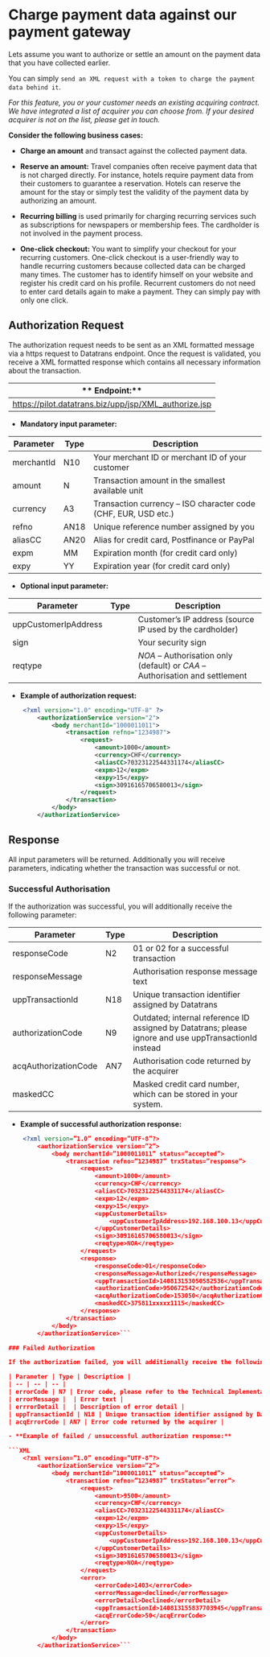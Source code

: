 # Charge payment data against our payment gateway

Lets assume you want to authorize or settle an amount on the payment data that you have collected earlier. 

You can simply ```send an XML request with a token to charge the payment data behind it```. 

*For this feature, you or your customer needs an existing acquiring contract. We have integrated a list of acquirer you can choose from. If your desired acquirer is not on the list, please get in touch.*

**Consider the following business cases:**

- **Charge an amount** and transact against the collected payment data.

- **Reserve an amount:** Travel companies often receive payment data that is not charged directly. For instance, hotels require payment data from their customers to guarantee a reservation. Hotels can reserve the amount for the stay or simply test the validity of the payment data by authorizing an amount.

- **Recurring billing** is used primarily for charging recurring services such as subscriptions for newspapers or membership fees. The cardholder is not involved in the payment process.

- **One-click checkout:** You want to simplify your checkout for your recurring customers. One-click checkout is a user-friendly way to handle recurring customers because collected data can be charged many times. The customer has to identify himself on your website and register his credit card on his profile.  Recurrent customers do not need to enter card details again to make a payment. They can simply pay with only one click.



## Authorization Request

The authorization request needs to be sent as an XML formatted message via a https request to Datatrans endpoint. Once the request is validated, you receive a XML formatted response which contains all necessary information about the transaction. 

| ** Endpoint:** |
| -- |
| https://pilot.datatrans.biz/upp/jsp/XML_authorize.jsp|

- **Mandatory input parameter:**

| Parameter | Type | Description |
| -- | -- | -- |
| merchantId | N10 | Your merchant ID or merchant ID of your customer |
| amount | N | Transaction amount in the smallest available unit |
| currency | A3 | Transaction currency – ISO character code (CHF, EUR, USD etc.) |
| refno | AN18 | Unique reference number assigned by you|
| aliasCC | AN20 | Alias for credit card, Postfinance or PayPal |
| expm | MM | Expiration month (for credit card only) |
| expy | YY | Expiration year (for credit card only) |


- **Optional input parameter:**

| Parameter | Type | Description |
| -- | -- | -- |
| uppCustomerIpAddress |  | Customer’s IP address (source IP used by the cardholder) |
| sign |  | Your security sign |
| reqtype |  | *NOA* – Authorisation only (default) or *CAA* – Authorisation and settlement |



- **Example of authorization request:**

```XML
    <?xml version="1.0" encoding="UTF-8" ?>
        <authorizationService version="2">
            <body merchantId="1000011011">
                <transaction refno="1234987">
                    <request>
                        <amount>1000</amount>
                        <currency>CHF</currency>
                        <aliasCC>70323122544331174</aliasCC>
                        <expm>12</expm>
                        <expy>15</expy>
                        <sign>30916165706580013</sign>
                    </request>
                </transaction>
            </body>
        </authorizationService>
```

## Response 

All input parameters will be returned. Additionally you will receive parameters, indicating whether the
transaction was successful or not.


### Successful Authorisation

If the authorization was successful, you will additionally receive the following parameter:

| Parameter | Type | Description |
| -- | -- | -- |
| responseCode | N2 | 01 or 02 for a successful transaction |
| responseMessage |  | Authorisation response message text |
| uppTransactionId | N18 | Unique transaction identifier assigned by Datatrans |
| authorizationCode | N9 | Outdated; internal reference ID assigned by Datatrans; please ignore and use uppTransactionId instead |
| acqAuthorizationCode | AN7 | Authorisation code returned by the acquirer |
| maskedCC |  | Masked credit card number, which can be stored in your system. |

- **Example of successful authorization response:**

```XML
    <?xml version=”1.0” encoding=”UTF-8”?>
        <authorizationService version=”2”>
            <body merchantId=”1000011011” status=”accepted”>
                <transaction refno=”1234987” trxStatus=”response”>
                    <request>
                        <amount>1000</amount>
                        <currency>CHF</currency>
                        <aliasCC>70323122544331174</aliasCC>
                        <expm>12</expm>
                        <expy>15</expy>
                        <uppCustomerDetails>
                            <uppCustomerIpAddress>192.168.100.13</uppCustomerIpAddress>
                        </uppCustomerDetails>
                        <sign>30916165706580013</sign>
                        <reqtype>NOA</reqtype>
                    </request>
                    <response>
                        <responseCode>01</responseCode>
                        <responseMessage>Authorized</responseMessage>
                        <uppTransactionId>140813153050582536</uppTransactionId>
                        <authorizationCode>950672542</authorizationCode>
                        <acqAuthorizationCode>153050</acqAuthorizationCode>
                        <maskedCC>375811xxxxx1115</maskedCC>
                    </response>
                </transaction>
            </body>
        </authorizationService>```

### Failed Authorization

If the authorization failed, you will additionally receive the following error parameter:

| Parameter | Type | Description |
| -- | -- | -- |
| errorCode | N7 | Error code, please refer to the Technical Implementation Guide for the response code list |
| errorMessage |  | Error text |
| errrorDetail |  | Description of error detail |
| uppTransactionId | N18 | Unique transaction identifier assigned by Datatrans |
| acqErrorCode | AN7 | Error code returned by the acquirer |

- **Example of failed / unsuccessful authorization response:**

```XML
    <?xml version=”1.0” encoding=”UTF-8”?>
        <authorizationService version=”2”>
            <body merchantId=”1000011011” status=”accepted”>
                <transaction refno=”1234987” trxStatus=”error”>
                    <request>
                        <amount>9500</amount>
                        <currency>CHF</currency>
                        <aliasCC>70323122544331174</aliasCC>
                        <expm>12</expm>
                        <expy>15</expy>
                        <uppCustomerDetails>
                            <uppCustomerIpAddress>192.168.100.13</uppCustomerIpAddress>
                        </uppCustomerDetails>
                        <sign>30916165706580013</sign>
                        <reqtype>NOA</reqtype>
                    </request>
                    <error>
                        <errorCode>1403</errorCode>
                        <errorMessage>declined</errorMessage>
                        <errorDetail>Declined</errorDetail>
                        <uppTransactionId>140813155837703945</uppTransactionId>
                        <acqErrorCode>50</acqErrorCode>
                    </error>
                </transaction>
            </body>
        </authorizationService>```
